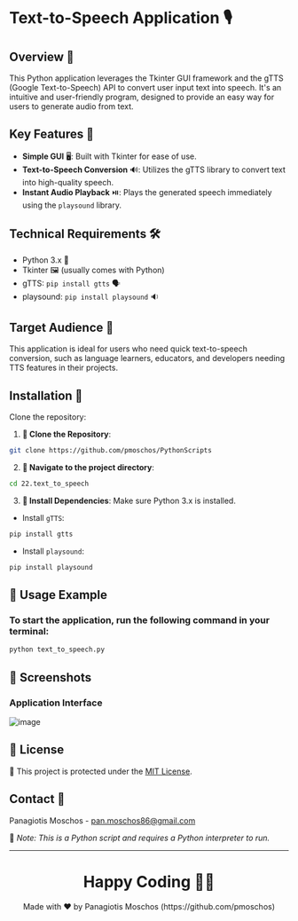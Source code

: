 # Text-to-Speech Application 🎙️

## Overview 👀
This Python application leverages the Tkinter GUI framework and the gTTS (Google Text-to-Speech) API to convert user input text into speech. It's an intuitive and user-friendly program, designed to provide an easy way for users to generate audio from text.

## Key Features 🔑
- **Simple GUI** 🖥️: Built with Tkinter for ease of use.
- **Text-to-Speech Conversion** 🔊: Utilizes the gTTS library to convert text into high-quality speech.
- **Instant Audio Playback** ⏯️: Plays the generated speech immediately using the `playsound` library.

## Technical Requirements 🛠️
- Python 3.x 🐍
- Tkinter 🖼️ (usually comes with Python)
- gTTS: `pip install gtts` 🗣️
- playsound: `pip install playsound` 🔉

## Target Audience 🎯
This application is ideal for users who need quick text-to-speech conversion, such as language learners, educators, and developers needing TTS features in their projects.

## Installation 💾
Clone the repository:

1. **🔗 Clone the Repository**:
```bash
git clone https://github.com/pmoschos/PythonScripts
```

2. **📁 Navigate to the project directory**:
```bash
cd 22.text_to_speech
```

3. **🔧 Install Dependencies**:
Make sure Python 3.x is installed.

- Install `gTTS`:
```bash
pip install gtts
```

- Install `playsound`:
```bash
pip install playsound
```

## 📌 Usage Example

### To start the application, run the following command in your terminal:

```bash
python text_to_speech.py
```

## 📸 Screenshots

### Application Interface

![image](https://github.com/pmoschos/pmoschos/assets/133533759/16a74b55-9d56-4a53-984e-3c79d9e34ea8)


## 📄 License
🔐 This project is protected under the [MIT License](https://mit-license.org/).


## Contact 📧
Panagiotis Moschos - pan.moschos86@gmail.com

🔗 *Note: This is a Python script and requires a Python interpreter to run.*

---
<h1 align=center>Happy Coding 👨‍💻 </h1>

<p align="center">
  Made with ❤️ by Panagiotis Moschos (https://github.com/pmoschos)
</p>